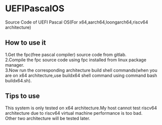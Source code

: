 # UEFIPascalOS
Source Code of UEFI Pascal OS(For x64,aarch64,loongarch64,riscv64 architecture)  
## How to use it
1.Get the fpc(free pascal compiler) source code from gitlab.  
2.Compile the fpc source code using fpc installed from linux package manager.    
3.Now run the corresponding architecture build shell commands(when you are on x64 architecture,use buildx64 shell command using command bash buildx64.sh).  
## Tips to use
This system is only tested on x64 architecture.My host cannot test riscv64 architecture due to riscv64 virtual machine performance is too bad.  
Other two architecture will be tested later.  
